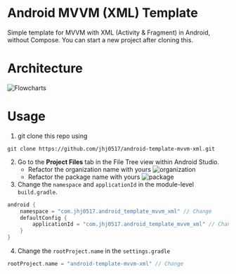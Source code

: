 # Android MVVM (XML) Template
Simple template for MVVM with XML (Activity & Fragment) in Android, without Compose.
You can start a new project after cloning this.
# Architecture
![Flowcharts](https://github.com/jhj0517/android-template-mvvm-xml/assets/97279763/c9c0de0a-9a3a-47ff-9f48-0999e39caa34)
# Usage
1. git clone this repo using
```commandline
git clone https://github.com/jhj0517/android-template-mvvm-xml.git
```
2. Go to the **Project Files** tab in the File Tree view within Android Studio.
    - Refactor the organization name with yours
       ![organization](https://github.com/jhj0517/android-template-mvvm-xml/assets/97279763/0846bd20-8214-4ae8-8227-441741f7a694)
    - Refactor the package name with yours
       ![package](https://github.com/jhj0517/android-template-mvvm-xml/assets/97279763/a28f8852-0968-4756-b990-0b681ed16feb)
3. Change the `namespace` and `applicationId` in the module-level `build.gradle`.
```gradle
android {
    namespace = "com.jhj0517.android_template_mvvm_xml" // Change
    defaultConfig {
        applicationId = "com.jhj0517.android_template_mvvm_xml" // Change
    }
}
```
4. Change the `rootProject.name` in the `settings.gradle`
```gradle
rootProject.name = "android-template-mvvm-xml" // Change
```
